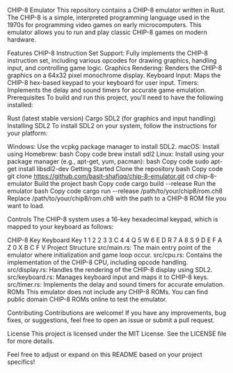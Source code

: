 CHIP-8 Emulator
This repository contains a CHIP-8 emulator written in Rust. The CHIP-8 is a simple, interpreted programming language used in the 1970s for programming video games on early microcomputers. This emulator allows you to run and play classic CHIP-8 games on modern hardware.

Features
CHIP-8 Instruction Set Support: Fully implements the CHIP-8 instruction set, including various opcodes for drawing graphics, handling input, and controlling game logic.
Graphics Rendering: Renders the CHIP-8 graphics on a 64x32 pixel monochrome display.
Keyboard Input: Maps the CHIP-8 hex-based keypad to your keyboard for user input.
Timers: Implements the delay and sound timers for accurate game emulation.
Prerequisites
To build and run this project, you'll need to have the following installed:

Rust (latest stable version)
Cargo
SDL2 (for graphics and input handling)
Installing SDL2
To install SDL2 on your system, follow the instructions for your platform:

Windows: Use the vcpkg package manager to install SDL2.
macOS: Install using Homebrew:
bash
Copy code
brew install sdl2
Linux: Install using your package manager (e.g., apt-get, yum, pacman):
bash
Copy code
sudo apt-get install libsdl2-dev
Getting Started
Clone the repository
bash
Copy code
git clone https://github.com/basit-shafiqq/chip-8-emulator.git
cd chip-8-emulator
Build the project
bash
Copy code
cargo build --release
Run the emulator
bash
Copy code
cargo run --release /path/to/your/chip8/rom.ch8
Replace /path/to/your/chip8/rom.ch8 with the path to a CHIP-8 ROM file you want to load.

Controls
The CHIP-8 system uses a 16-key hexadecimal keypad, which is mapped to your keyboard as follows:

CHIP-8 Key	Keyboard Key
1	1
2	2
3	3
C	4
4	Q
5	W
6	E
D	R
7	A
8	S
9	D
E	F
A	Z
0	X
B	C
F	V
Project Structure
src/main.rs: The main entry point of the emulator where initialization and game loop occur.
src/cpu.rs: Contains the implementation of the CHIP-8 CPU, including opcode handling.
src/display.rs: Handles the rendering of the CHIP-8 display using SDL2.
src/keyboard.rs: Manages keyboard input and maps it to CHIP-8 keys.
src/timer.rs: Implements the delay and sound timers for accurate emulation.
ROMs
This emulator does not include any CHIP-8 ROMs. You can find public domain CHIP-8 ROMs online to test the emulator.

Contributing
Contributions are welcome! If you have any improvements, bug fixes, or suggestions, feel free to open an issue or submit a pull request.

License
This project is licensed under the MIT License. See the LICENSE file for more details.

Feel free to adjust or expand on this README based on your project specifics!






